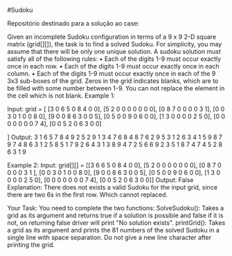 #Sudoku

Repositório destinado para a solução ao case:

Given an incomplete Sudoku configuration in terms of a 9 x 9 2-D square matrix (grid[][]), the task is to find a solved Sudoku. For simplicity, you may assume that there will be only one
unique solution. A sudoku solution must satisfy all of the following rules:
• Each of the digits 1-9 must occur exactly once in each row.
• Each of the digits 1-9 must occur exactly once in each column.
• Each of the digits 1-9 must occur exactly once in each of the 9 3x3 sub-boxes of the grid.
Zeros in the grid indicates blanks, which are to be filled with some number between 1-9. You can not replace the element in the cell which is not blank.
Example 1:

Input:
grid = [
[3 0 6 5 0 8 4 0 0],
[5 2 0 0 0 0 0 0 0],
[0 8 7 0 0 0 0 3 1],
[0 0 3 0 1 0 0 8 0],
[9 0 0 8 6 3 0 0 5],
[0 5 0 0 9 0 6 0 0],
[1 3 0 0 0 0 2 5 0],
[0 0 0 0 0 0 0 7 4],
[0 0 5 2 0 6 3 0 0]

]
Output:
3 1 6 5 7 8 4 9 2
5 2 9 1 3 4 7 6 8
4 8 7 6 2 9 5 3 1
2 6 3 4 1 5 9 8 7
9 7 4 8 6 3 1 2 5
8 5 1 7 9 2 6 4 3
1 3 8 9 4 7 2 5 6
6 9 2 3 5 1 8 7 4
7 4 5 2 8 6 3 1 9

Example 2:
Input:
grid[][] =
[[3 6 6 5 0 8 4 0 0],
[5 2 0 0 0 0 0 0 0],
[0 8 7 0 0 0 0 3 1 ],
[0 0 3 0 1 0 0 8 0],
[9 0 0 8 6 3 0 0 5],
[0 5 0 0 9 0 6 0 0],
[1 3 0 0 0 0 2 5 0],
[0 0 0 0 0 0 0 7 4],
[0 0 5 2 0 6 3 0 0]]
Output:
False
Explanation:
There does not exists a valid Sudoku for the input grid, since there are two 6s in the first row. Which cannot replaced.

Your Task:
You need to complete the two functions:
SolveSudoku(): Takes a grid as its argument and returns true if a solution is possible and false if it is not, on returning false driver will print "No solution exists".
printGrid(): Takes a grid as its argument and prints the 81 numbers of the solved Sudoku in a single line with space separation. Do not give a new line character after printing the grid.
